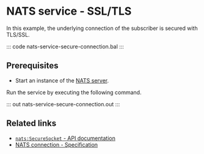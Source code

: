 # NATS service - SSL/TLS

In this example, the underlying connection of the subscriber is secured with TLS/SSL. 

::: code nats-service-secure-connection.bal :::

## Prerequisites
- Start an instance of the [NATS server](https://docs.nats.io/nats-concepts/what-is-nats/walkthrough_setup).

Run the service by executing the following command.

::: out nats-service-secure-connection.out :::

## Related links
- [`nats:SecureSocket` - API documentation](https://lib.ballerina.io/ballerinax/nats/latest/records/SecureSocket)
- [NATS connection - Specification](https://github.com/ballerina-platform/module-ballerinax-nats/blob/master/docs/spec/spec.md#2-connection)

